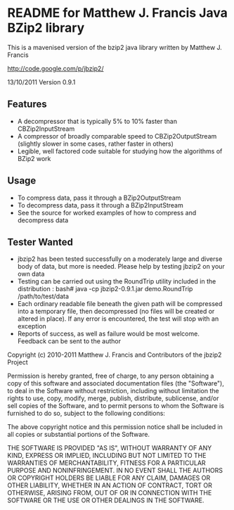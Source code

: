 README for Matthew J. Francis Java BZip2 library
================================================

This is a mavenised version of the bzip2 java library written by Matthew J. Francis

http://code.google.com/p/jbzip2/

13/10/2011 Version 0.9.1

Features
--------
 * A decompressor that is typically 5% to 10% faster than CBZip2InputStream
 * A compressor of broadly comparable speed to CBZip2OutputStream (slightly slower in some cases, rather faster in others)
 * Legible, well factored code suitable for studying how the algorithms of BZip2 work

Usage
-----
 * To compress data, pass it through a BZip2OutputStream
 * To decompress data, pass it through a BZip2InputStream
 * See the source for worked examples of how to compress and decompress data

Tester Wanted
-------------
 * jbzip2 has been tested successfully on a moderately large and diverse body of data, but more is needed. Please help by testing jbzip2 on your own data
 * Testing can be carried out using the RoundTrip utility included in the distribution :
          bash# java -cp jbzip2-0.9.1.jar demo.RoundTrip /path/to/test/data
 * Each ordinary readable file beneath the given path will be compressed into a temporary file, then decompressed (no files will be created or altered in place). If any error is encountered, the test will stop with an exception
 * Reports of success, as well as failure would be most welcome. Feedback can be sent to the author


Copyright (c) 2010-2011 Matthew J. Francis and Contributors of the jbzip2 Project

Permission is hereby granted, free of charge, to any person obtaining a copy
of this software and associated documentation files (the "Software"), to deal
in the Software without restriction, including without limitation the rights
to use, copy, modify, merge, publish, distribute, sublicense, and/or sell
copies of the Software, and to permit persons to whom the Software is
furnished to do so, subject to the following conditions:

The above copyright notice and this permission notice shall be included in
all copies or substantial portions of the Software.

THE SOFTWARE IS PROVIDED "AS IS", WITHOUT WARRANTY OF ANY KIND, EXPRESS OR
IMPLIED, INCLUDING BUT NOT LIMITED TO THE WARRANTIES OF MERCHANTABILITY,
FITNESS FOR A PARTICULAR PURPOSE AND NONINFRINGEMENT. IN NO EVENT SHALL THE
AUTHORS OR COPYRIGHT HOLDERS BE LIABLE FOR ANY CLAIM, DAMAGES OR OTHER
LIABILITY, WHETHER IN AN ACTION OF CONTRACT, TORT OR OTHERWISE, ARISING FROM,
OUT OF OR IN CONNECTION WITH THE SOFTWARE OR THE USE OR OTHER DEALINGS IN
THE SOFTWARE.
